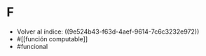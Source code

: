 # F

- Volver al índice: ((9e524b43-f63d-4aef-9614-7c6c3232e972))
- #[[función computable]]
- #funcional
